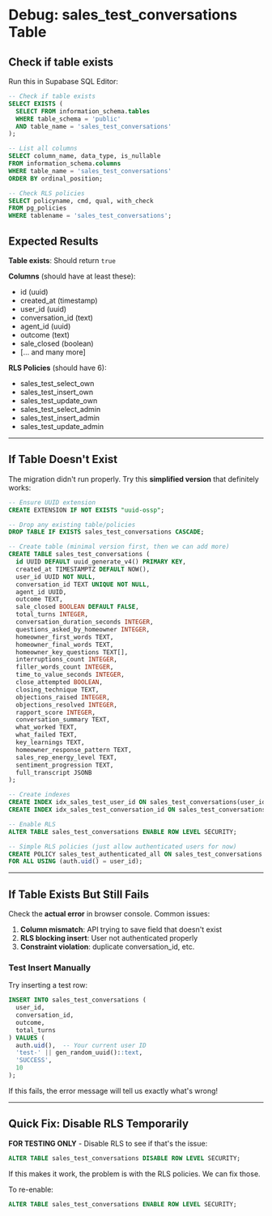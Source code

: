 # Debug: sales_test_conversations Table

## Check if table exists

Run this in Supabase SQL Editor:

```sql
-- Check if table exists
SELECT EXISTS (
  SELECT FROM information_schema.tables 
  WHERE table_schema = 'public' 
  AND table_name = 'sales_test_conversations'
);

-- List all columns
SELECT column_name, data_type, is_nullable
FROM information_schema.columns
WHERE table_name = 'sales_test_conversations'
ORDER BY ordinal_position;

-- Check RLS policies
SELECT policyname, cmd, qual, with_check
FROM pg_policies
WHERE tablename = 'sales_test_conversations';
```

## Expected Results

**Table exists**: Should return `true`

**Columns** (should have at least these):
- id (uuid)
- created_at (timestamp)
- user_id (uuid)
- conversation_id (text)
- agent_id (uuid)
- outcome (text)
- sale_closed (boolean)
- [... and many more]

**RLS Policies** (should have 6):
- sales_test_select_own
- sales_test_insert_own
- sales_test_update_own
- sales_test_select_admin
- sales_test_insert_admin
- sales_test_update_admin

---

## If Table Doesn't Exist

The migration didn't run properly. Try this **simplified version** that definitely works:

```sql
-- Ensure UUID extension
CREATE EXTENSION IF NOT EXISTS "uuid-ossp";

-- Drop any existing table/policies
DROP TABLE IF EXISTS sales_test_conversations CASCADE;

-- Create table (minimal version first, then we can add more)
CREATE TABLE sales_test_conversations (
  id UUID DEFAULT uuid_generate_v4() PRIMARY KEY,
  created_at TIMESTAMPTZ DEFAULT NOW(),
  user_id UUID NOT NULL,
  conversation_id TEXT UNIQUE NOT NULL,
  agent_id UUID,
  outcome TEXT,
  sale_closed BOOLEAN DEFAULT FALSE,
  total_turns INTEGER,
  conversation_duration_seconds INTEGER,
  questions_asked_by_homeowner INTEGER,
  homeowner_first_words TEXT,
  homeowner_final_words TEXT,
  homeowner_key_questions TEXT[],
  interruptions_count INTEGER,
  filler_words_count INTEGER,
  time_to_value_seconds INTEGER,
  close_attempted BOOLEAN,
  closing_technique TEXT,
  objections_raised INTEGER,
  objections_resolved INTEGER,
  rapport_score INTEGER,
  conversation_summary TEXT,
  what_worked TEXT,
  what_failed TEXT,
  key_learnings TEXT,
  homeowner_response_pattern TEXT,
  sales_rep_energy_level TEXT,
  sentiment_progression TEXT,
  full_transcript JSONB
);

-- Create indexes
CREATE INDEX idx_sales_test_user_id ON sales_test_conversations(user_id);
CREATE INDEX idx_sales_test_conversation_id ON sales_test_conversations(conversation_id);

-- Enable RLS
ALTER TABLE sales_test_conversations ENABLE ROW LEVEL SECURITY;

-- Simple RLS policies (just allow authenticated users for now)
CREATE POLICY sales_test_authenticated_all ON sales_test_conversations
FOR ALL USING (auth.uid() = user_id);
```

---

## If Table Exists But Still Fails

Check the **actual error** in browser console. Common issues:

1. **Column mismatch**: API trying to save field that doesn't exist
2. **RLS blocking insert**: User not authenticated properly
3. **Constraint violation**: duplicate conversation_id, etc.

### Test Insert Manually

Try inserting a test row:

```sql
INSERT INTO sales_test_conversations (
  user_id, 
  conversation_id,
  outcome,
  total_turns
) VALUES (
  auth.uid(),  -- Your current user ID
  'test-' || gen_random_uuid()::text,
  'SUCCESS',
  10
);
```

If this fails, the error message will tell us exactly what's wrong!

---

## Quick Fix: Disable RLS Temporarily

**FOR TESTING ONLY** - Disable RLS to see if that's the issue:

```sql
ALTER TABLE sales_test_conversations DISABLE ROW LEVEL SECURITY;
```

If this makes it work, the problem is with the RLS policies. We can fix those.

To re-enable:
```sql
ALTER TABLE sales_test_conversations ENABLE ROW LEVEL SECURITY;
```


